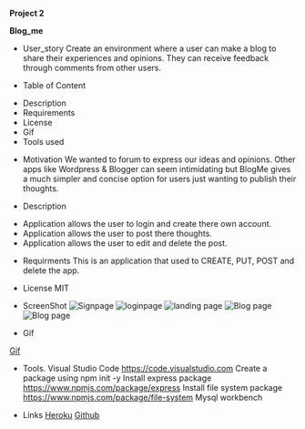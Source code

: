 **Project 2**

**Blog_me**

* User_story
Create an environment where a user can make a blog to share their experiences and opinions. They can receive feedback through comments from other users. 

* Table of Content
- Description
- Requirements
- License
- Gif
- Tools used

* Motivation
We wanted to forum to express our ideas and opinions. Other apps like Wordpress & Blogger can seem intimidating but BlogMe gives a much simpler and concise option for users just wanting to publish their thoughts.

* Description
- Application allows the user to login and create there own account.
- Application allows the user to post there thoughts.
- Application allows the user to edit and delete the post.

* Requirments
This is an application that used to CREATE, PUT, POST and delete the app.

* License
MIT

* ScreenShot
![Signpage](public/assets/loginpage.PNG)
![loginpage](public/assets/signup.PNG)
![landing page](public/assets/landing.PNG)
![Blog page](public/assets/blog1.PNG)
![Blog page](public/assets/blog2.PNG)

* Gif

[Gif](public/assets/gif.gif)


* Tools.
Visual Studio Code https://code.visualstudio.com
Create a package using npm init -y
Install express package https://www.npmjs.com/package/express
Install file system package https://www.npmjs.com/package/file-system
Mysql workbench

* Links
[Heroku](https://quiet-thicket-15048.herokuapp.com/)
[Github](https://github.com/Ramyamariyala/BlogMe.git)

